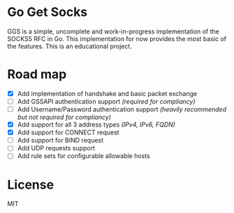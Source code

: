 # Go Get Socks

GGS is a simple, uncomplete and work-in-progress implementation of the SOCKS5 RFC in Go. This implementation for now provides the most basic of the features. This is an educational project.

# Road map

- [x] Add implementation of handshake and basic packet exchange
- [ ] Add GSSAPI authentication support *(required for compliancy)*
- [ ] Add Username/Password authentication support *(heavily recommended but not required for compliancy)*
- [X] Add support for all 3 address types *(IPv4, IPv6, FQDN)*
- [X] Add support for CONNECT request
- [ ] Add support for BIND request
- [ ] Add UDP requests support
- [ ] Add rule sets for configurable allowable hosts

# License

MIT